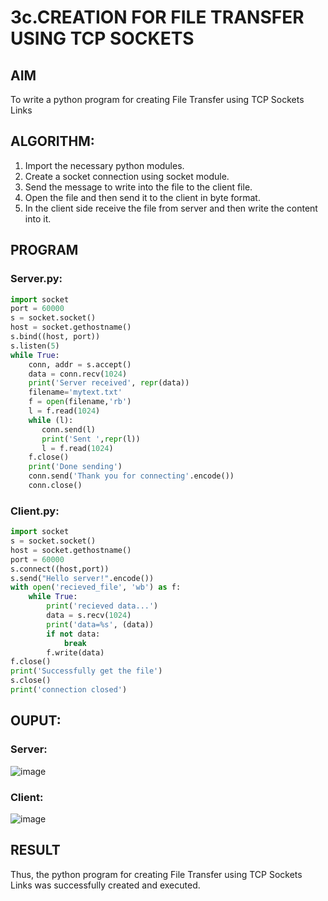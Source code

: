 # 3c.CREATION FOR FILE TRANSFER USING TCP SOCKETS
## AIM
To write a python program for creating File Transfer using TCP Sockets Links
## ALGORITHM:
1. Import the necessary python modules.
2. Create a socket connection using socket module.
3. Send the message to write into the file to the client file.
4. Open the file and then send it to the client in byte format.
5. In the client side receive the file from server and then write the content into it.
## PROGRAM
### Server.py:
```python
import socket                    
port = 60000                    
s = socket.socket()              
host = socket.gethostname()      
s.bind((host, port))              
s.listen(5)                      
while True: 
    conn, addr = s.accept()      
    data = conn.recv(1024) 
    print('Server received', repr(data)) 
    filename='mytext.txt' 
    f = open(filename,'rb') 
    l = f.read(1024) 
    while (l): 
       conn.send(l) 
       print('Sent ',repr(l)) 
       l = f.read(1024) 
    f.close() 
    print('Done sending') 
    conn.send('Thank you for connecting'.encode()) 
    conn.close()
```
### Client.py:
```python
import socket
s = socket.socket()
host = socket.gethostname()
port = 60000
s.connect((host,port))
s.send("Hello server!".encode())
with open('recieved_file', 'wb') as f:
    while True:
        print('recieved data...')
        data = s.recv(1024)
        print('data=%s', (data))
        if not data:
            break
        f.write(data)
f.close()
print('Successfully get the file')
s.close()
print('connection closed')
```
## OUPUT:
### Server:
![image](https://github.com/user-attachments/assets/9cb00881-42f9-45b3-a06e-cf03d3ad7d52)
### Client:
![image](https://github.com/user-attachments/assets/91887a11-7a87-4c45-85b2-07943bb1f165)

## RESULT
Thus, the python program for creating File Transfer using TCP Sockets Links was 
successfully created and executed.
